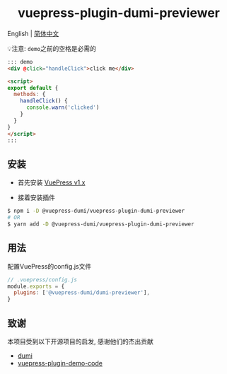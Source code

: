<h1 align="center">vuepress-plugin-dumi-previewer</h1>

English | <a href="https://github.com/OrekiSH/vuepress-dumi/blob/main/packages/vuepress-plugin-dumi-previewer/README-zh_CN.md">简体中文</a>

💡注意: `demo`之前的空格是必需的

```md
::: demo
<div @click="handleClick">click me</div>

<script>
export default {
  methods: {
    handleClick() {
      console.warn('clicked')
    }
  }
}
</script>
:::
```

## 安装

* 首先安装 [VuePress v1.x](https://github.com/vuejs/vuepress)

* 接着安装插件

```bash
$ npm i -D @vuepress-dumi/vuepress-plugin-dumi-previewer
# OR
$ yarn add -D @vuepress-dumi/vuepress-plugin-dumi-previewer
```

## 用法

配置VuePress的config.js文件

```js
// .vuepress/config.js
module.exports = {
  plugins: ['@vuepress-dumi/dumi-previewer'],
}
```

## 致谢

本项目受到以下开源项目的启发, 感谢他们的杰出贡献

- [dumi](https://github.com/umijs/dumi)
- [vuepress-plugin-demo-code](https://github.com/BuptStEve/vuepress-plugin-demo-code)